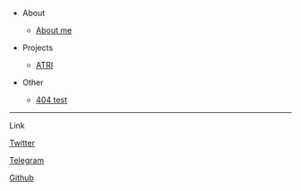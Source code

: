 * About
  * [About me](about.md)
* Projects
  * [ATRI](https://kyomotoi.github.io/ATRI/#)

* Other
  * [404 test](404.md)

---
Link

[Twitter](https://twitter.com/Kyomotoi1?s=09)

[Telegram](https://t.me/Kyomotoi)

[Github](https://github.com/Kyomotoi)
